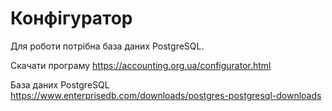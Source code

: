 # Конфігуратор

Для роботи потрібна база даних PostgreSQL.

Скачати програму      https://accounting.org.ua/configurator.html

База даних PostgreSQL https://www.enterprisedb.com/downloads/postgres-postgresql-downloads
